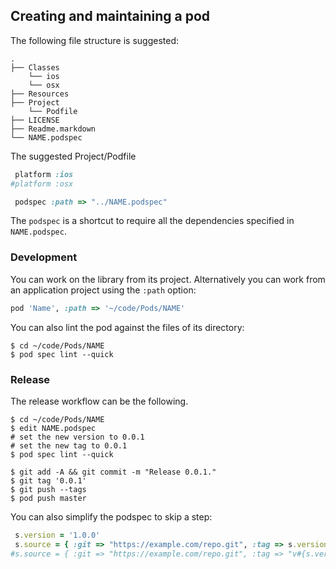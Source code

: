 ## Creating and maintaining a pod

The following file structure is suggested:

```
.
├── Classes
    └── ios
    └── osx
├── Resources
├── Project
    └── Podfile
├── LICENSE
├── Readme.markdown
└── NAME.podspec
```

The suggested Project/Podfile

```ruby
 platform :ios
#platform :osx

 podspec :path => "../NAME.podspec"
```

The `podspec` is a shortcut to require all the dependencies specified in `NAME.podspec`.

### Development

You can work on the library from its project. Alternatively you can work from an application project using the `:path` option:

```ruby
pod 'Name', :path => '~/code/Pods/NAME'
```

You can also lint the pod against the files of its directory:

```shell
$ cd ~/code/Pods/NAME
$ pod spec lint --quick
```

### Release

The release workflow can be the following.

```shell
$ cd ~/code/Pods/NAME
$ edit NAME.podspec
# set the new version to 0.0.1
# set the new tag to 0.0.1
$ pod spec lint --quick

$ git add -A && git commit -m "Release 0.0.1."
$ git tag '0.0.1'
$ git push --tags
$ pod push master
```

You can also simplify the podspec to skip a step:

```ruby
 s.version = '1.0.0'
 s.source = { :git => "https://example.com/repo.git", :tag => s.version.to_s }
#s.source = { :git => "https://example.com/repo.git", :tag => "v#{s.version}" }

```
